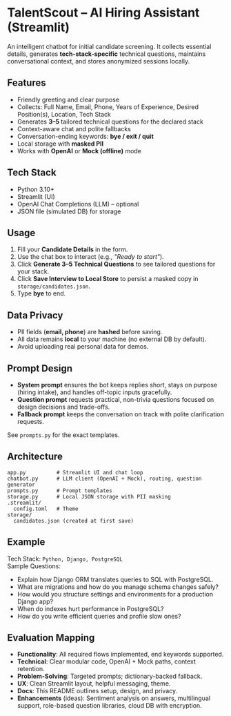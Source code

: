 #  TalentScout – AI Hiring Assistant (Streamlit)

An intelligent chatbot for initial candidate screening. It collects essential details, generates **tech-stack-specific** technical questions, maintains conversational context, and stores anonymized sessions locally.


##  Features
- Friendly greeting and clear purpose
- Collects: Full Name, Email, Phone, Years of Experience, Desired Position(s), Location, Tech Stack
- Generates **3–5** tailored technical questions for the declared stack
- Context-aware chat and polite fallbacks
- Conversation-ending keywords: **bye / exit / quit**
- Local storage with **masked PII**
- Works with **OpenAI** or **Mock (offline)** mode


## Tech Stack
- Python 3.10+
- Streamlit (UI)
- OpenAI Chat Completions (LLM) – optional
- JSON file (simulated DB) for storage


##  Usage
1. Fill your **Candidate Details** in the form.
2. Use the chat box to interact (e.g., *"Ready to start"*).
3. Click **Generate 3–5 Technical Questions** to see tailored questions for your stack.
4. Click **Save Interview to Local Store** to persist a masked copy in `storage/candidates.json`.
5. Type **bye** to end.


##  Data Privacy
- PII fields (**email, phone**) are **hashed** before saving.
- All data remains **local** to your machine (no external DB by default).
- Avoid uploading real personal data for demos.



##  Prompt Design
- **System prompt** ensures the bot keeps replies short, stays on purpose (hiring intake), and handles off-topic inputs gracefully.
- **Question prompt** requests practical, non-trivia questions focused on design decisions and trade-offs.
- **Fallback prompt** keeps the conversation on track with polite clarification requests.

See `prompts.py` for the exact templates.


##  Architecture
```
app.py          # Streamlit UI and chat loop
chatbot.py      # LLM client (OpenAI + Mock), routing, question generator
prompts.py      # Prompt templates
storage.py      # Local JSON storage with PII masking
.streamlit/
  config.toml   # Theme
storage/
  candidates.json (created at first save)
```

##  Example
Tech Stack: `Python, Django, PostgreSQL`  
Sample Questions:
- Explain how Django ORM translates queries to SQL with PostgreSQL.
- What are migrations and how do you manage schema changes safely?
- How would you structure settings and environments for a production Django app?
- When do indexes hurt performance in PostgreSQL?
- How do you write efficient queries and profile slow ones?



##  Evaluation Mapping
- **Functionality**: All required flows implemented, end keywords supported.
- **Technical**: Clear modular code, OpenAI + Mock paths, context retention.
- **Problem-Solving**: Targeted prompts; dictionary-backed fallback.
- **UX**: Clean Streamlit layout, helpful messaging, theme.
- **Docs**: This README outlines setup, design, and privacy.
- **Enhancements** (ideas): Sentiment analysis on answers, multilingual support, role-based question libraries, cloud DB with encryption.


